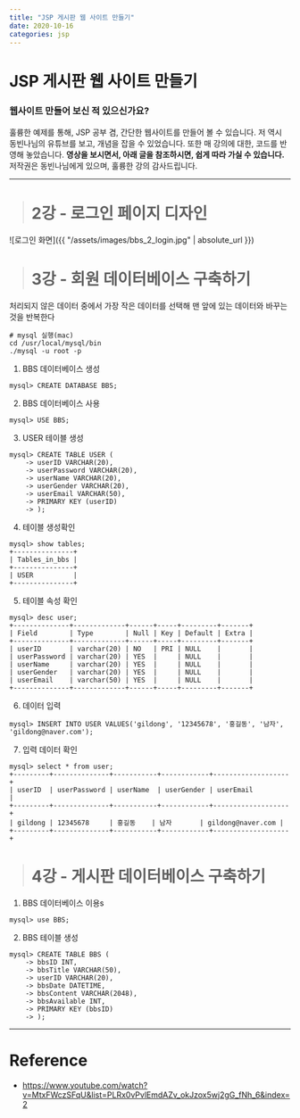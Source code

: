 ```yaml
---
title: "JSP 게시판 웹 사이트 만들기"
date: 2020-10-16
categories: jsp
---
```


# JSP 게시판 웹 사이트 만들기
### 웹사이트 만들어 보신 적 있으신가요?

훌륭한 예제를 통해, JSP 공부 겸, 간단한 웹사이트를 만들어 볼 수 있습니다. 저 역시 동빈나님의 유튜브를 보고, 개념을 잡을 수 있었습니다. 또한 매 강의에 대한, 코드를 반영해 놓았습니다. **영상을 보시면서, 아래 글을 참조하시면, 쉽게 따라 가실 수 있습니다.** 저작권은 동빈나님에게 있으며, 훌륭한 강의 감사드립니다.

***

># 2강 - 로그인 페이지 디자인

![로그인 화면]({{ "/assets/images/bbs_2_login.jpg" | absolute_url }})

># 3강 - 회원 데이터베이스 구축하기

처리되지 않은 데이터 중에서 가장 작은 데이터를 선택해 맨 앞에 있는 데이터와 바꾸는 것을 반복한다

```
# mysql 실행(mac)
cd /usr/local/mysql/bin
./mysql -u root -p
```

1. BBS 데이터베이스 생성

```
mysql> CREATE DATABASE BBS;
```
2. BBS 데이터베이스 사용

```
mysql> USE BBS;
```
3. USER 테이블 생성

```
mysql> CREATE TABLE USER (
    -> userID VARCHAR(20),
    -> userPassword VARCHAR(20),
    -> userName VARCHAR(20),
    -> userGender VARCHAR(20),
    -> userEmail VARCHAR(50),
    -> PRIMARY KEY (userID)
    -> );
```
4. 테이블 생성확인

```
mysql> show tables;
+---------------+
| Tables_in_bbs |
+---------------+
| USER          |
+---------------+
```

5. 테이블 속성 확인

```
mysql> desc user;
+--------------+-------------+------+-----+---------+-------+
| Field        | Type        | Null | Key | Default | Extra |
+--------------+-------------+------+-----+---------+-------+
| userID       | varchar(20) | NO   | PRI | NULL    |       |
| userPassword | varchar(20) | YES  |     | NULL    |       |
| userName     | varchar(20) | YES  |     | NULL    |       |
| userGender   | varchar(20) | YES  |     | NULL    |       |
| userEmail    | varchar(50) | YES  |     | NULL    |       |
+--------------+-------------+------+-----+---------+-------+
```

6. 데이터 입력

```
mysql> INSERT INTO USER VALUES('gildong', '12345678', '홍길동', '남자', 'gildong@naver.com');
```

7. 입력 데이터 확인

```
mysql> select * from user;
+---------+--------------+-----------+------------+-------------------+
| userID  | userPassword | userName  | userGender | userEmail         |
+---------+--------------+-----------+------------+-------------------+
| gildong | 12345678     | 홍길동    | 남자       | gildong@naver.com |
+---------+--------------+-----------+------------+-------------------+
```

># 4강 - 게시판 데이터베이스 구축하기

1. BBS 데이터베이스 이용s

```
mysql> use BBS;
```
2. BBS 테이블 생성

```
mysql> CREATE TABLE BBS (
    -> bbsID INT,
    -> bbsTitle VARCHAR(50),
    -> userID VARCHAR(20),
    -> bbsDate DATETIME,
    -> bbsContent VARCHAR(2048),
    -> bbsAvailable INT,
    -> PRIMARY KEY (bbsID)
    -> );
```

___
# Reference
* https://www.youtube.com/watch?v=MtxFWczSFqU&list=PLRx0vPvlEmdAZv_okJzox5wj2gG_fNh_6&index=2
